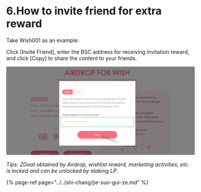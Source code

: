 # 6.How to invite friend for extra reward

Take Wish001 as an example:

Click \[Invite Friend\], enter the BSC address for receiving invitation reward, and click \[Copy\] to share the content to your friends.

![](../../.gitbook/assets/yao-qing-hao-you-ying-wen-.png)

_Tips: ZGoat obtained by Airdrop, wishlist reward, marketing activities, etc. is locked and can be unlocked by staking LP._

{% page-ref page="../../shi-chang/jie-suo-gui-ze.md" %}


